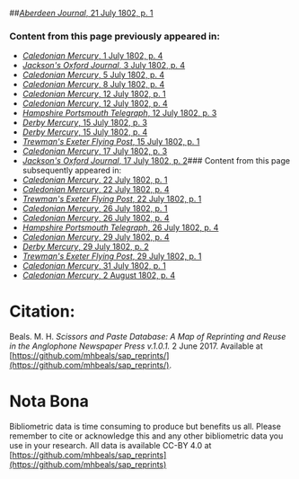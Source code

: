 ##[*Aberdeen Journal*, 21 July 1802, p. 1](https://mhbeals.github.io/sap_html/Aberdeen-Journal/Aberdeen-Journal-21-July-1802-p-1)

### Content from this page previously appeared in:
+ [*Caledonian Mercury*, 1 July 1802, p. 4](https://mhbeals.github.io/sap_html/Caledonian-Mercury/Caledonian-Mercury-1-July-1802-p-4)
+ [*Jackson's Oxford Journal*, 3 July 1802, p. 4](https://mhbeals.github.io/sap_html/Jackson's-Oxford-Journal/Jackson's-Oxford-Journal-3-July-1802-p-4)
+ [*Caledonian Mercury*, 5 July 1802, p. 4](https://mhbeals.github.io/sap_html/Caledonian-Mercury/Caledonian-Mercury-5-July-1802-p-4)
+ [*Caledonian Mercury*, 8 July 1802, p. 4](https://mhbeals.github.io/sap_html/Caledonian-Mercury/Caledonian-Mercury-8-July-1802-p-4)
+ [*Caledonian Mercury*, 12 July 1802, p. 1](https://mhbeals.github.io/sap_html/Caledonian-Mercury/Caledonian-Mercury-12-July-1802-p-1)
+ [*Caledonian Mercury*, 12 July 1802, p. 4](https://mhbeals.github.io/sap_html/Caledonian-Mercury/Caledonian-Mercury-12-July-1802-p-4)
+ [*Hampshire Portsmouth Telegraph*, 12 July 1802, p. 3](https://mhbeals.github.io/sap_html/Hampshire-Portsmouth-Telegraph/Hampshire-Portsmouth-Telegraph-12-July-1802-p-3)
+ [*Derby Mercury*, 15 July 1802, p. 3](https://mhbeals.github.io/sap_html/Derby-Mercury/Derby-Mercury-15-July-1802-p-3)
+ [*Derby Mercury*, 15 July 1802, p. 4](https://mhbeals.github.io/sap_html/Derby-Mercury/Derby-Mercury-15-July-1802-p-4)
+ [*Trewman's Exeter Flying Post*, 15 July 1802, p. 1](https://mhbeals.github.io/sap_html/Trewman's-Exeter-Flying-Post/Trewman's-Exeter-Flying-Post-15-July-1802-p-1)
+ [*Caledonian Mercury*, 17 July 1802, p. 3](https://mhbeals.github.io/sap_html/Caledonian-Mercury/Caledonian-Mercury-17-July-1802-p-3)
+ [*Jackson's Oxford Journal*, 17 July 1802, p. 2](https://mhbeals.github.io/sap_html/Jackson's-Oxford-Journal/Jackson's-Oxford-Journal-17-July-1802-p-2)### Content from this page subsequently appeared in:
+ [*Caledonian Mercury*, 22 July 1802, p. 1](https://mhbeals.github.io/sap_html/Caledonian-Mercury/Caledonian-Mercury-22-July-1802-p-1)
+ [*Caledonian Mercury*, 22 July 1802, p. 4](https://mhbeals.github.io/sap_html/Caledonian-Mercury/Caledonian-Mercury-22-July-1802-p-4)
+ [*Trewman's Exeter Flying Post*, 22 July 1802, p. 1](https://mhbeals.github.io/sap_html/Trewman's-Exeter-Flying-Post/Trewman's-Exeter-Flying-Post-22-July-1802-p-1)
+ [*Caledonian Mercury*, 26 July 1802, p. 1](https://mhbeals.github.io/sap_html/Caledonian-Mercury/Caledonian-Mercury-26-July-1802-p-1)
+ [*Caledonian Mercury*, 26 July 1802, p. 4](https://mhbeals.github.io/sap_html/Caledonian-Mercury/Caledonian-Mercury-26-July-1802-p-4)
+ [*Hampshire Portsmouth Telegraph*, 26 July 1802, p. 4](https://mhbeals.github.io/sap_html/Hampshire-Portsmouth-Telegraph/Hampshire-Portsmouth-Telegraph-26-July-1802-p-4)
+ [*Caledonian Mercury*, 29 July 1802, p. 4](https://mhbeals.github.io/sap_html/Caledonian-Mercury/Caledonian-Mercury-29-July-1802-p-4)
+ [*Derby Mercury*, 29 July 1802, p. 2](https://mhbeals.github.io/sap_html/Derby-Mercury/Derby-Mercury-29-July-1802-p-2)
+ [*Trewman's Exeter Flying Post*, 29 July 1802, p. 1](https://mhbeals.github.io/sap_html/Trewman's-Exeter-Flying-Post/Trewman's-Exeter-Flying-Post-29-July-1802-p-1)
+ [*Caledonian Mercury*, 31 July 1802, p. 1](https://mhbeals.github.io/sap_html/Caledonian-Mercury/Caledonian-Mercury-31-July-1802-p-1)
+ [*Caledonian Mercury*, 2 August 1802, p. 4](https://mhbeals.github.io/sap_html/Caledonian-Mercury/Caledonian-Mercury-2-August-1802-p-4)
                    
# Citation: 

Beals. M. H. *Scissors and Paste Database: A Map of Reprinting and Reuse in the Anglophone Newspaper Press v.1.0.1.* 2 June 2017. Available at [https://github.com/mhbeals/sap_reprints/](https://github.com/mhbeals/sap_reprints/). 
                    
# Nota Bona

Bibliometric data is time consuming to produce but benefits us all. Please remember to cite or acknowledge this and any other bibliometric data you use in your research. All data is available CC-BY 4.0 at [https://github.com/mhbeals/sap_reprints](https://github.com/mhbeals/sap_reprints)